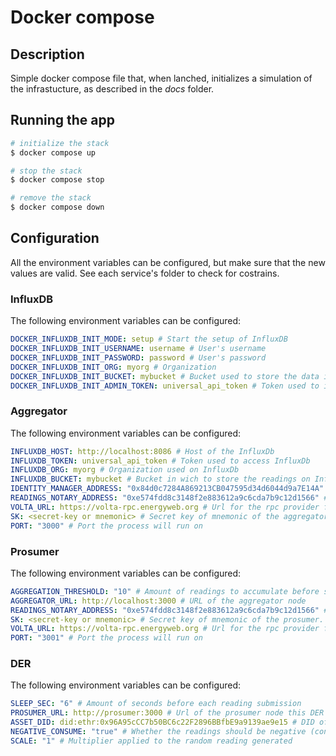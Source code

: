 # Docker compose

## Description

Simple docker compose file that, when lanched, initializes a simulation of the infrastucture, as described in the _docs_ folder.

## Running the app

```bash
# initialize the stack
$ docker compose up

# stop the stack
$ docker compose stop

# remove the stack
$ docker compose down
```

## Configuration

All the environment variables can be configured, but make sure that the new values are valid. See each service's folder to check for costrains.

### InfluxDB

The following environment variables can be configured:

```yaml
DOCKER_INFLUXDB_INIT_MODE: setup # Start the setup of InfluxDB
DOCKER_INFLUXDB_INIT_USERNAME: username # User's username
DOCKER_INFLUXDB_INIT_PASSWORD: password # User's password
DOCKER_INFLUXDB_INIT_ORG: myorg # Organization
DOCKER_INFLUXDB_INIT_BUCKET: mybucket # Bucket used to store the data in
DOCKER_INFLUXDB_INIT_ADMIN_TOKEN: universal_api_token # Token used to interact with InfluxDB through the API
```
### Aggregator

The following environment variables can be configured:

```yaml
INFLUXDB_HOST: http://localhost:8086 # Host of the InfluxDb
INFLUXDB_TOKEN: universal_api_token # Token used to access InfluxDb
INFLUXDB_ORG: myorg # Organization used on InfluxDb
INFLUXDB_BUCKET: mybucket # Bucket in wich to store the readings on InfluxDb
IDENTITY_MANAGER_ADDRESS: "0x84d0c7284A869213CB047595d34d6044d9a7E14A" # Address of the EW's identity manager smart contract on Volta
READINGS_NOTARY_ADDRESS: "0xe574fdd8c3148f2e883612a9c6cda7b9c12d1566" # Address of the Readings Notary smart contract on Volta
VOLTA_URL: https://volta-rpc.energyweb.org # Url for the rpc provider for Volta
SK: <secret-key or mnemonic> # Secret key of mnemonic of the aggregator
PORT: "3000" # Port the process will run on
```

### Prosumer

The following environment variables can be configured:

```yaml
AGGREGATION_THRESHOLD: "10" # Amount of readings to accumulate before sending them. Must be equal or greated than the one configured by the aggregator
AGGREGATOR_URL: http://localhost:3000 # URL of the aggregator node
READINGS_NOTARY_ADDRESS: "0xe574fdd8c3148f2e883612a9c6cda7b9c12d1566" # Address of the Readings Notary smart contract on Volta
SK: <secret-key or mnemonic> # Secret key of mnemonic of the prosumer. Must be the owner of all the DERs
VOLTA_URL: https://volta-rpc.energyweb.org # Url for the rpc provider for Volta
PORT: "3001" # Port the process will run on
```

### DER

The following environment variables can be configured:

```yaml
SLEEP_SEC: "6" # Amount of seconds before each reading submission
PROSUMER_URL: http://prosumer:3000 # Url of the prosumer node this DER belongs to
ASSET_DID: did:ethr:0x96A95cCC7b50BC6c22F2896BBfbE9a9139ae9e15 # DID of the DER
NEGATIVE_CONSUME: "true" # Whether the readings should be negative (consume)
SCALE: "1" # Multiplier applied to the random reading generated
```
